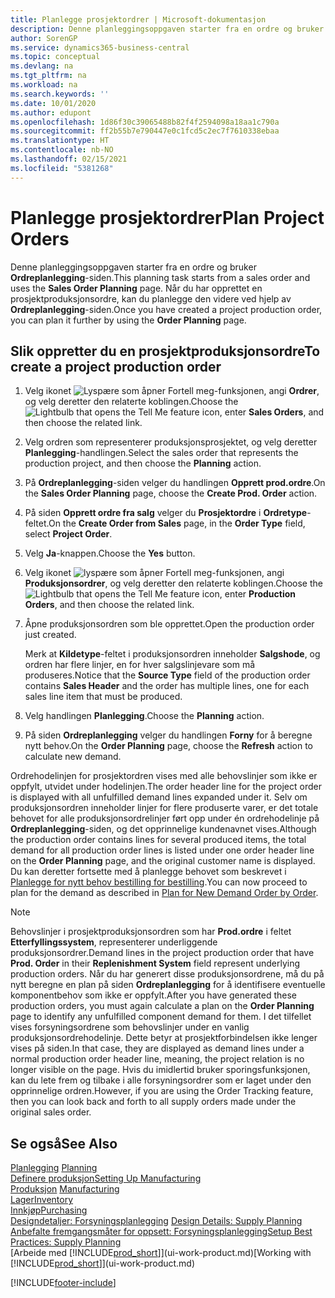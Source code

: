 ```yaml
---
title: Planlegge prosjektordrer | Microsoft-dokumentasjon
description: Denne planleggingsoppgaven starter fra en ordre og bruker **Ordreplanlegging**-siden. Når du har opprettet en prosjektproduksjonsordre, kan du planlegge den videre ved hjelp av **Ordreplanlegging**-siden.
author: SorenGP
ms.service: dynamics365-business-central
ms.topic: conceptual
ms.devlang: na
ms.tgt_pltfrm: na
ms.workload: na
ms.search.keywords: ''
ms.date: 10/01/2020
ms.author: edupont
ms.openlocfilehash: 1d86f30c39065488b82f4f2594098a18aa1c790a
ms.sourcegitcommit: ff2b55b7e790447e0c1fcd5c2ec7f7610338ebaa
ms.translationtype: HT
ms.contentlocale: nb-NO
ms.lasthandoff: 02/15/2021
ms.locfileid: "5381268"
---
```

# <a name="plan-project-orders"></a><span data-ttu-id="28b01-104">Planlegge prosjektordrer</span><span class="sxs-lookup"><span data-stu-id="28b01-104">Plan Project Orders</span></span>
<span data-ttu-id="28b01-105">Denne planleggingsoppgaven starter fra en ordre og bruker **Ordreplanlegging**-siden.</span><span class="sxs-lookup"><span data-stu-id="28b01-105">This planning task starts from a sales order and uses the **Sales Order Planning** page.</span></span> <span data-ttu-id="28b01-106">Når du har opprettet en prosjektproduksjonsordre, kan du planlegge den videre ved hjelp av **Ordreplanlegging**-siden.</span><span class="sxs-lookup"><span data-stu-id="28b01-106">Once you have created a project production order, you can plan it further by using the **Order Planning** page.</span></span>  

## <a name="to-create-a-project-production-order"></a><span data-ttu-id="28b01-107">Slik oppretter du en prosjektproduksjonsordre</span><span class="sxs-lookup"><span data-stu-id="28b01-107">To create a project production order</span></span>  

1.  <span data-ttu-id="28b01-108">Velg ikonet ![Lyspære som åpner Fortell meg-funksjonen](media/ui-search/search_small.png "Fortell hva du vil gjøre"), angi **Ordrer**, og velg deretter den relaterte koblingen.</span><span class="sxs-lookup"><span data-stu-id="28b01-108">Choose the ![Lightbulb that opens the Tell Me feature](media/ui-search/search_small.png "Tell me what you want to do") icon, enter **Sales Orders**, and then choose the related link.</span></span>  
2.  <span data-ttu-id="28b01-109">Velg ordren som representerer produksjonsprosjektet, og velg deretter **Planlegging**-handlingen.</span><span class="sxs-lookup"><span data-stu-id="28b01-109">Select the sales order that represents the production project, and then choose the **Planning** action.</span></span>  
4.  <span data-ttu-id="28b01-110">På **Ordreplanlegging**-siden velger du handlingen **Opprett prod.ordre**.</span><span class="sxs-lookup"><span data-stu-id="28b01-110">On the **Sales Order Planning** page, choose  the **Create Prod. Order** action.</span></span>  
5.  <span data-ttu-id="28b01-111">På siden **Opprett ordre fra salg** velger du **Prosjektordre** i **Ordretype**-feltet.</span><span class="sxs-lookup"><span data-stu-id="28b01-111">On the **Create Order from Sales** page, in the **Order Type** field, select **Project Order**.</span></span>  
6.  <span data-ttu-id="28b01-112">Velg **Ja**-knappen.</span><span class="sxs-lookup"><span data-stu-id="28b01-112">Choose the **Yes** button.</span></span>  
7.  <span data-ttu-id="28b01-113">Velg ikonet ![lyspære som åpner Fortell meg-funksjonen](media/ui-search/search_small.png "Fortell hva du vil gjøre"), angi **Produksjonsordrer**, og velg deretter den relaterte koblingen.</span><span class="sxs-lookup"><span data-stu-id="28b01-113">Choose the ![Lightbulb that opens the Tell Me feature](media/ui-search/search_small.png "Tell me what you want to do") icon, enter **Production Orders**, and then choose the related link.</span></span>
8. <span data-ttu-id="28b01-114">Åpne produksjonsordren som ble opprettet.</span><span class="sxs-lookup"><span data-stu-id="28b01-114">Open the production order just created.</span></span>  

    <span data-ttu-id="28b01-115">Merk at **Kildetype**-feltet i produksjonsordren inneholder **Salgshode**, og ordren har flere linjer, en for hver salgslinjevare som må produseres.</span><span class="sxs-lookup"><span data-stu-id="28b01-115">Notice that the **Source Type** field of the production order contains **Sales Header** and the order has multiple lines, one for each sales line item that must be produced.</span></span>  
9. <span data-ttu-id="28b01-116">Velg handlingen **Planlegging**.</span><span class="sxs-lookup"><span data-stu-id="28b01-116">Choose the **Planning** action.</span></span>
10. <span data-ttu-id="28b01-117">På siden **Ordreplanlegging** velger du handlingen **Forny** for å beregne nytt behov.</span><span class="sxs-lookup"><span data-stu-id="28b01-117">On the **Order Planning** page, choose the **Refresh** action to calculate new demand.</span></span>  

<span data-ttu-id="28b01-118">Ordrehodelinjen for prosjektordren vises med alle behovslinjer som ikke er oppfylt, utvidet under hodelinjen.</span><span class="sxs-lookup"><span data-stu-id="28b01-118">The order header line for the project order is displayed with all unfulfilled demand lines expanded under it.</span></span> <span data-ttu-id="28b01-119">Selv om produksjonsordren inneholder linjer for flere produserte varer, er det totale behovet for alle produksjonsordrelinjer ført opp under én ordrehodelinje på **Ordreplanlegging**-siden, og det opprinnelige kundenavnet vises.</span><span class="sxs-lookup"><span data-stu-id="28b01-119">Although the production order contains lines for several produced items, the total demand for all production order lines is listed under one order header line on the **Order Planning** page, and the original customer name is displayed.</span></span> <span data-ttu-id="28b01-120">Du kan deretter fortsette med å planlegge behovet som beskrevet i [Planlegge for nytt behov bestilling for bestilling](production-how-to-plan-for-new-demand.md).</span><span class="sxs-lookup"><span data-stu-id="28b01-120">You can now proceed to plan for the demand as described in [Plan for New Demand Order by Order](production-how-to-plan-for-new-demand.md).</span></span>  

> [!NOTE]  
>  <span data-ttu-id="28b01-121">Behovslinjer i prosjektproduksjonsordren som har **Prod.ordre** i feltet **Etterfyllingssystem**, representerer underliggende produksjonsordrer.</span><span class="sxs-lookup"><span data-stu-id="28b01-121">Demand lines in the project production order that have **Prod. Order** in their **Replenishment System** field represent underlying production orders.</span></span> <span data-ttu-id="28b01-122">Når du har generert disse produksjonsordrene, må du på nytt beregne en plan på siden **Ordreplanlegging** for å identifisere eventuelle komponentbehov som ikke er oppfylt.</span><span class="sxs-lookup"><span data-stu-id="28b01-122">After you have generated these production orders, you must again calculate a plan on the **Order Planning** page to identify any unfulfilled component demand for them.</span></span> <span data-ttu-id="28b01-123">I det tilfellet vises forsyningsordrene som behovslinjer under en vanlig produksjonsordrehodelinje. Dette betyr at prosjektforbindelsen ikke lenger vises på siden.</span><span class="sxs-lookup"><span data-stu-id="28b01-123">In that case, they are displayed as demand lines under a normal production order header line, meaning, the project relation is no longer visible on the page.</span></span> <span data-ttu-id="28b01-124">Hvis du imidlertid bruker sporingsfunksjonen, kan du lete frem og tilbake i alle forsyningsordrer som er laget under den opprinnelige ordren.</span><span class="sxs-lookup"><span data-stu-id="28b01-124">However, if you are using the Order Tracking feature, then you can look back and forth to all supply orders made under the original sales order.</span></span>  

## <a name="see-also"></a><span data-ttu-id="28b01-125">Se også</span><span class="sxs-lookup"><span data-stu-id="28b01-125">See Also</span></span>
<span data-ttu-id="28b01-126">[Planlegging](production-planning.md) </span><span class="sxs-lookup"><span data-stu-id="28b01-126">[Planning](production-planning.md) </span></span>  
[<span data-ttu-id="28b01-127">Definere produksjon</span><span class="sxs-lookup"><span data-stu-id="28b01-127">Setting Up Manufacturing</span></span>](production-configure-production-processes.md)  
<span data-ttu-id="28b01-128">[Produksjon](production-manage-manufacturing.md)  </span><span class="sxs-lookup"><span data-stu-id="28b01-128">[Manufacturing](production-manage-manufacturing.md)  </span></span>  
[<span data-ttu-id="28b01-129">Lager</span><span class="sxs-lookup"><span data-stu-id="28b01-129">Inventory</span></span>](inventory-manage-inventory.md)  
[<span data-ttu-id="28b01-130">Innkjøp</span><span class="sxs-lookup"><span data-stu-id="28b01-130">Purchasing</span></span>](purchasing-manage-purchasing.md)  
<span data-ttu-id="28b01-131">[Designdetaljer: Forsyningsplanlegging](design-details-supply-planning.md) </span><span class="sxs-lookup"><span data-stu-id="28b01-131">[Design Details: Supply Planning](design-details-supply-planning.md) </span></span>  
[<span data-ttu-id="28b01-132">Anbefalte fremgangsmåter for oppsett: Forsyningsplanlegging</span><span class="sxs-lookup"><span data-stu-id="28b01-132">Setup Best Practices: Supply Planning</span></span>](setup-best-practices-supply-planning.md)  
<span data-ttu-id="28b01-133">[Arbeide med [!INCLUDE[prod_short](includes/prod_short.md)]](ui-work-product.md)</span><span class="sxs-lookup"><span data-stu-id="28b01-133">[Working with [!INCLUDE[prod_short](includes/prod_short.md)]](ui-work-product.md)</span></span>


[!INCLUDE[footer-include](includes/footer-banner.md)]